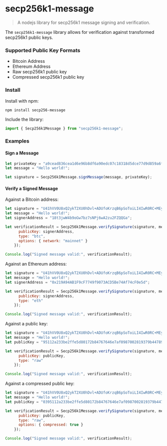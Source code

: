 
# secp256k1-message

> A nodejs library for secp256k1 message signing and verification.

The `secp256k1-message` library allows for verification against transformed secp256k1 public keys.

### Supported Public Key Formats

* Bitcoin Address
* Ethereum Address
* Raw secp256k1 public key
* Compressed secp256k1 public key

### Install

Install with npm:

```
npm install secp256-message
```

Include the library:

```js
import { Secp256k1Message } from "secp256k1-message";
```

### Examples

#### Sign a Message

```js
let privateKey = "a9cead836cea1d6e96b8df6a90edc07c18318d5dce77d9d859a6ff6d602c87ef"; // Generated with eth-crypto
let message = "Hello world!";

let signature = Secp256k1Message.signMessage(message, privateKey);
```

#### Verify a Signed Message

Against a Bitcoin address:

```js
let signature = "U41hVV0U8xQ2ykT2XU0hDvl+ADUfoKrzqB6pSoToiLI4IwR0RC+MEynwy68mm4texU8adD6oxAKTGeiKmeELJRw=";
let message = "Hello world!";
let signerAddress = "18t3jwW4b9oGw7bz7sNPj6wA2zu2FZQQGa";

let verificationResult = Secp256k1Message.verifySignature(signature, message, {
      publicKey: signerAddress,
      type: "btc",
      options: { network: "mainnet" }
    });

Console.log("Signed message valid:", verificationResult);
```

Against an Ethereum address:

```js
let signature = "U41hVV0U8xQ2ykT2XU0hDvl+ADUfoKrzqB6pSoToiLI4IwR0RC+MEynwy68mm4texU8adD6oxAKTGeiKmeELJRw=";
let message = "Hello world!";
let signerAddress = "0x219A94AB1F9cF7749f9073ACD5Be74Af74cF0e5d";

let verificationResult = Secp256k1Message.verifySignature(signature, message, {
      publicKey: signerAddress,
      type: "eth"
    });

Console.log("Signed message valid:", verificationResult);
```

Against a public key:

```js
let signature = "U41hVV0U8xQ2ykT2XU0hDvl+ADUfoKrzqB6pSoToiLI4IwR0RC+MEynwy68mm4texU8adD6oxAKTGeiKmeELJRw=";
let message = "Hello world!";
let publicKey = "95112a233be2ffe5d80172b84767646e7af0987002819379b4478902552cdacaa312e69a42a036d7bc9fdff48eda92e0c89c9de4dc89b52806ce2d451b7c9ea9";

let verificationResult = Secp256k1Message.verifySignature(signature, message, {
      publicKey: publicKey,
      type: "raw"
    });

Console.log("Signed message valid:", verificationResult);
```

Against a compressed public key:

```js
let signature = "U41hVV0U8xQ2ykT2XU0hDvl+ADUfoKrzqB6pSoToiLI4IwR0RC+MEynwy68mm4texU8adD6oxAKTGeiKmeELJRw=";
let message = "Hello world!";
let publicKey = "0395112a233be2ffe5d80172b84767646e7af0987002819379b4478902552cdaca";

let verificationResult = Secp256k1Message.verifySignature(signature, message, {
      publicKey: publicKey,
      type: "raw",
      options: { compressed: true }
    });

Console.log("Signed message valid:", verificationResult);
```









